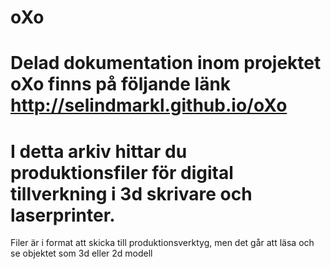 oXo
===

Delad dokumentation inom projektet oXo finns på följande länk
http://selindmarkl.github.io/oXo
====
I detta arkiv hittar du produktionsfiler för digital tillverkning i 3d skrivare och laserprinter. 
=
Filer är i format att skicka till produktionsverktyg, men det går att läsa och se objektet som 3d eller 2d modell
